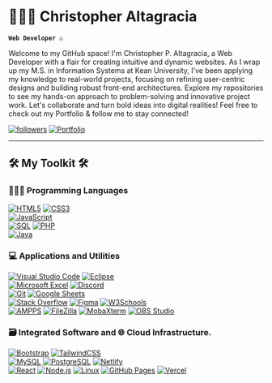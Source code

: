 # 👨🏽‍💻 Christopher Altagracia 

**`Web Developer ☑️`**

Welcome to my GitHub space! I'm Christopher P. Altagracia, a Web Developer with a flair for creating intuitive and dynamic websites. As I wrap up my M.S. in Information Systems at Kean University, I’ve been applying my knowledge to real-world projects, focusing on refining user-centric designs and building robust front-end architectures. Explore my repositories to see my hands-on approach to problem-solving and innovative project work. Let's collaborate and turn bold ideas into digital realities! Feel free to check out my Portfolio & follow me to stay connected!

<p>
   <a href="https://github.com/ChrisAltay?tab=followers">
      <img alt="followers" title="Follow me on Github" src="https://custom-icon-badges.demolab.com/github/followers/ChrisAltay?color=236ad3&labelColor=1155ba&style=for-the-badge&logo=person-add&label=Follow&logoColor=white"/></a>
   <a href="https://chrisaltay.com">
      <img alt="Portfolio" title="View my Portfolio" src="https://custom-icon-badges.demolab.com/badge/Portfolio-236ad3?style=for-the-badge&labelColor=white"/>
   </a>
</p>


---

<h2>🛠️ My Toolkit 🛠️ </h2>
<h3>👨🏽‍💻 Programming Languages</h3>
<p>
   <a href=""><img alt="HTML5" src="https://img.shields.io/badge/-HTML5-05122A?style=flat&logo=html5&logoColor=E34F26"></a>
   <a href=""><img alt="CSS3" src="https://img.shields.io/badge/-CSS3-05122A?style=flat&logo=css3&logoColor=1572B6"></a><br>
   <a href=""><img alt="JavaScript" src="https://img.shields.io/badge/-JavaScript-05122A?style=flat&logo=javascript">
   </a><br>
   <a href=""><img alt="SQL" src="https://img.shields.io/badge/-SQL-05122A?style=flat&logo=postgresql&logoColor=white"></a>
   <a href=""><img alt="PHP" src="https://img.shields.io/badge/-PHP-05122A?style=flat&logo=php"></a><br>
   <a href=""><img alt="Java" src="https://img.shields.io/badge/-Java-05122A?style=flat&logo=java&logoColor=white"></a>
</p>

<h3>💻 Applications and Utilities</h3>
<p>
<a href=""><img alt="Visual Studio Code" src="https://img.shields.io/badge/-Visual%20Studio%20Code-05122A?style=flat&logo=visual-studio-code&logoColor=007ACC"></a>
  <a href=""><img alt="Eclipse" src="https://img.shields.io/badge/-Eclipse-2C2255?style=flat&logo=eclipse&logoColor=white"></a><br>
  <a href=""><img alt="Microsoft Excel" src="https://img.shields.io/badge/-Microsoft%20Excel-217346?style=flat&logo=microsoft-excel&logoColor=white"></a>
  <a href=""><img alt="Discord" src="https://img.shields.io/badge/-Discord-05122A?style=flat&logo=discord&logoColor=5865F2"></a><br>
  <a href=""><img alt="Git" src="https://img.shields.io/badge/-Git-05122A?style=flat&logo=git&logoColor=F05032"></a>
  <a href=""><img alt="Google Sheets" src="https://img.shields.io/badge/-Google%20Sheets-05122A?style=flat&logo=google-sheets&logoColor=34A853"></a><br>
  <a href=""><img alt="Stack Overflow" src="https://img.shields.io/badge/-Stack%20Overflow-05122A?style=flat&logo=stack-overflow&logoColor=F58025"></a>
  <a href=""><img alt="Figma" src="https://img.shields.io/badge/-Figma-F24E1E?style=flat&logo=figma&logoColor=white"></a>
  <a href=""><img alt="W3Schools" src="https://img.shields.io/badge/-W3Schools-4CAF50?style=flat&logo=w3schools&logoColor=white"></a><br>
  <a href=""><img alt="AMPPS" src="https://img.shields.io/badge/-AMPPS-05122A?style=flat&logo=ampps&logoColor=lightgrey"></a>
  <a href=""><img alt="FileZilla" src="https://img.shields.io/badge/-FileZilla-BF0000?style=flat&logo=filezilla&logoColor=white"></a>
  <a href=""><img alt="MobaXterm" src="https://img.shields.io/badge/-MobaXterm-05122A?style=flat&logo=mobaxterm&logoColor=00ADEF"></a>
  <a href=""><img alt="OBS Studio" src="https://img.shields.io/badge/-OBS%20Studio-302E31?style=flat&logo=obs-studio&logoColor=white"></a>
</p>



<h3>🗃️ Integrated Software and 🌐 Cloud Infrastructure. </h3>
<p>
  <a href=""><img alt="Bootstrap" src="https://img.shields.io/badge/-Bootstrap-05122A?style=flat&logo=bootstrap&logoColor=563D7C"></a>
  <a href=""><img alt="TailwindCSS" src="https://img.shields.io/badge/TailwindCSS-05122A?style=flat&logo=tailwindcss&logoColor=white"/></a> <br>
  <a href=""><img alt="MySQL" src="https://img.shields.io/badge/-MySQL-05122A?style=flat&logo=mysql&logoColor=4479A1"></a>
  <a href=""><img alt="PostgreSQL" src="https://img.shields.io/badge/-PostgreSQL-4169E1?style=flat&logo=postgresql&logoColor=white"></a>
  <a href=""><img alt="Netlify" src="https://img.shields.io/badge/netlify.app-05122A?style=flat&logo=netlify&logoColor=white"/></a> <br>
  <a href=""><img alt="React" src="https://img.shields.io/badge/-React-05122A?style=flat&logo=react&logoColor=61DAFB"></a>
  <a href=""><img alt="Node.js" src="https://img.shields.io/badge/-Node.js-339933?style=flat&logo=node.js&logoColor=white"></a>
  <a href=""><img alt="Linux" src="https://img.shields.io/badge/-Linux-FCC624?style=flat&logo=linux&logoColor=black"></a>
  <a href=""><img alt="GitHub Pages" src="https://img.shields.io/badge/-GitHub%20Pages-05122A?style=flat&logo=github&logoColor=white"></a>
  <a href=""><img alt="Vercel" src="https://img.shields.io/badge/-Vercel-000000?style=flat&logo=vercel&logoColor=white"></a>
</p>

